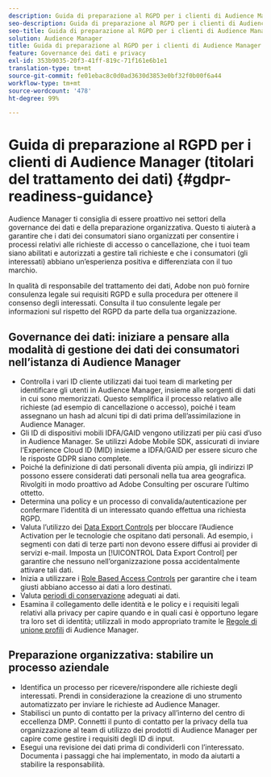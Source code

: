 ```yaml
---
description: Guida di preparazione al RGPD per i clienti di Audience Manager
seo-description: Guida di preparazione al RGPD per i clienti di Audience Manager
seo-title: Guida di preparazione al RGPD per i clienti di Audience Manager
solution: Audience Manager
title: Guida di preparazione al RGPD per i clienti di Audience Manager
feature: Governance dei dati e privacy
exl-id: 353b9035-20f3-41ff-819c-71f161e6b1e1
translation-type: tm+mt
source-git-commit: fe01ebac8c0d0ad3630d3853e0bf32f0b00f6a44
workflow-type: tm+mt
source-wordcount: '478'
ht-degree: 99%

---
```


# Guida di preparazione al RGPD per i clienti di Audience Manager (titolari del trattamento dei dati) {#gdpr-readiness-guidance}

Audience Manager ti consiglia di essere proattivo nei settori della governance dei dati e della preparazione organizzativa. Questo ti aiuterà a garantire che i dati dei consumatori siano organizzati per consentire i processi relativi alle richieste di accesso o cancellazione, che i tuoi team siano abilitati e autorizzati a gestire tali richieste e che i consumatori (gli interessati) abbiano un’esperienza positiva e differenziata con il tuo marchio.

In qualità di responsabile del trattamento dei dati, Adobe non può fornire consulenza legale sui requisiti RGPD e sulla procedura per ottenere il consenso degli interessati. Consulta il tuo consulente legale per informazioni sul rispetto del RGPD da parte della tua organizzazione.

## Governance dei dati: iniziare a pensare alla modalità di gestione dei dati dei consumatori nell’istanza di Audience Manager

* Controlla i vari ID cliente utilizzati dai tuoi team di marketing per identificare gli utenti in Audience Manager, insieme alle sorgenti di dati in cui sono memorizzati. Questo semplifica il processo relativo alle richieste (ad esempio di cancellazione o accesso), poiché i team assegnano un hash ad alcuni tipi di dati prima dell’assimilazione in Audience Manager.
* Gli ID di dispositivi mobili IDFA/GAID vengono utilizzati per più casi d’uso in Audience Manager. Se utilizzi Adobe Mobile SDK, assicurati di inviare l’Experience Cloud ID (MID) insieme a IDFA/GAID per essere sicuro che le risposte GDPR siano complete.
* Poiché la definizione di dati personali diventa più ampia, gli indirizzi IP possono essere considerati dati personali nella tua area geografica. Rivolgiti in modo proattivo ad Adobe Consulting per oscurare l’ultimo ottetto.
* Determina una policy e un processo di convalida/autenticazione per confermare l’identità di un interessato quando effettua una richiesta RGPD.
* Valuta l’utilizzo dei [Data Export Controls](../../features/data-export-controls.md) per bloccare l’Audience Activation per le tecnologie che ospitano dati personali. Ad esempio, i segmenti con dati di terze parti non devono essere diffusi ai provider di servizi e-mail. Imposta un [!UICONTROL Data Export Control] per garantire che nessuno nell’organizzazione possa accidentalmente attivare tali dati.
* Inizia a utilizzare i [Role Based Access Controls](../../features/administration/administration-overview.md) per garantire che i team giusti abbiano accesso ai dati a loro destinati.
* Valuta [periodi di conservazione](../../faq/faq-privacy.md#data-retention-faq) adeguati ai dati.
* Esamina il collegamento delle identità e le policy e i requisiti legali relativi alla privacy per capire quando e in quali casi è opportuno legare tra loro set di identità; utilizzali in modo appropriato tramite le [Regole di unione profili](../../features/profile-merge-rules/merge-rules-overview.md) di Audience Manager.

## Preparazione organizzativa: stabilire un processo aziendale

* Identifica un processo per ricevere/rispondere alle richieste degli interessati. Prendi in considerazione la creazione di uno strumento automatizzato per inviare le richieste ad Audience Manager.
* Stabilisci un punto di contatto per la privacy all’interno del centro di eccellenza DMP. Connetti il punto di contatto per la privacy della tua organizzazione al team di utilizzo dei prodotti di Audience Manager per capire come gestire i requisiti degli ID di input.
* Esegui una revisione dei dati prima di condividerli con l’interessato. Documenta i passaggi che hai implementato, in modo da aiutarti a stabilire la responsabilità.
